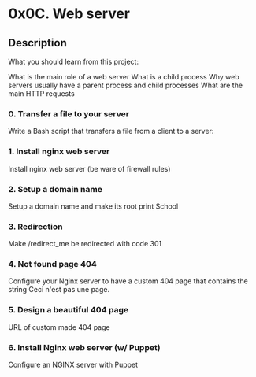 # 0x0C. Web server

## Description

What you should learn from this project:

What is the main role of a web server
What is a child process
Why web servers usually have a parent process and child processes
What are the main HTTP requests

### 0. Transfer a file to your server
Write a Bash script that transfers a file from a client to a server:

### 1. Install nginx web server
Install nginx web server (be ware of firewall rules)

### 2. Setup a domain name
Setup a domain name and make its root print School

### 3. Redirection
Make /redirect_me be redirected with code 301

### 4. Not found page 404
Configure your Nginx server to have a custom 404 page that contains the string Ceci n'est pas une page.

### 5. Design a beautiful 404 page
URL of custom made 404 page

### 6. Install Nginx web server (w/ Puppet)
Configure an NGINX server with Puppet
